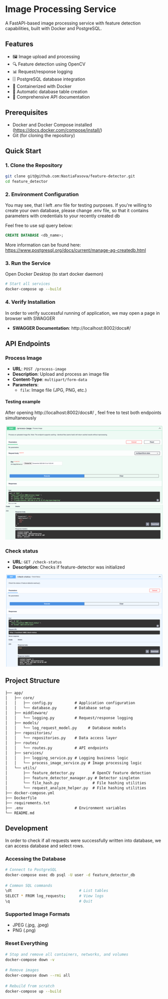 # Image Processing Service

A FastAPI-based image processing service with feature detection capabilities, built with Docker and PostgreSQL.

## Features

- 🖼️ Image upload and processing
- 🔍 Feature detection using OpenCV
- 📊 Request/response logging
- 🗄️ PostgreSQL database integration
- 🐳 Containerized with Docker
- 🚀 Automatic database table creation
- 📝 Comprehensive API documentation

## Prerequisites

- Docker and Docker Compose installed (https://docs.docker.com/compose/install/)
- Git (for cloning the repository)

## Quick Start

### 1. Clone the Repository

```bash
git clone git@github.com:NastiaFasova/feature-detector.git
cd feature_detector
```

### 2. Environment Configuration

You may see, that I left .env file for testing purposes. If you're willing to create your own database,
please change .env file, so that it contains parameters with credentials to your recently created db

Feel free to use sql query below:
```sql
CREATE DATABASE <db_name>;
```

More information can be found here:
https://www.postgresql.org/docs/current/manage-ag-createdb.html


### 3. Run the Service

Open Docker Desktop (to start docker daemon)
```bash
# Start all services
docker-compose up --build
```

### 4. Verify Installation
In order to verify successful running of application, we may open a page in browser with SWAGGER

- **SWAGGER Documentation**: http://localhost:8002/docs#/

## API Endpoints

### Process Image
- **URL**: `POST /process-image`
- **Description**: Upload and process an image file
- **Content-Type**: `multipart/form-data`
- **Parameters**: 
  - `file`: Image file (JPG, PNG, etc.)

#### Testing example
After opening http://localhost:8002/docs#/ , feel free to test both endpoints simultaneously

![img.png](img.png)
![img_1.png](img_1.png)


### Check status
- **URL**: `GET /check-status`
- **Description**: Checks if feature-detector was initialized
  
![img_2.png](img_2.png)

## Project Structure

```
├── app/
│   ├── core/
│   │   ├── config.py          # Application configuration
│   │   └── database.py        # Database setup
│   ├── middleware/
│   │   └── logging.py         # Request/response logging
│   ├── models/
│   │   └── log_request_model.py     # Database models
│   ├── repositories/
│   │   └── repositories.py    # Data access layer
│   ├── routes/
│   │   └── routes.py          # API endpoints
│   ├── services/
│   │   ├── logging_service.py # Logging business logic
│   │   └── process_image_service.py # Image processing logic
│   └── utils/
│       ├── feature_detector.py        # OpenCV feature detection
│       ├── feature_detector_manager.py # Detector singleton
│       └── file_hash.py               # File hashing utilities
│       └── request_analyze_helper.py  # File hashing utilities
├── docker-compose.yml
├── Dockerfile
├── requirements.txt
├── .env                       # Environment variables
└── README.md
```

## Development

In order to check if all requests were successfully written into database, we can access 
database and select rows.


### Accessing the Database

```bash
# Connect to PostgreSQL
docker-compose exec db psql -U user -d feature_detector_db

# Common SQL commands
\dt                              # List tables
SELECT * FROM log_requests;      # View logs
\q                               # Quit
```

### Supported Image Formats

- JPEG (.jpg, .jpeg)
- PNG (.png)

### Reset Everything

```bash
# Stop and remove all containers, networks, and volumes
docker-compose down -v

# Remove images
docker-compose down --rmi all

# Rebuild from scratch
docker-compose up --build
```
